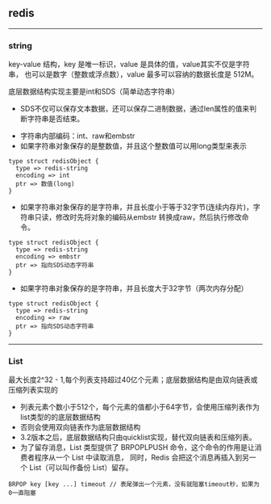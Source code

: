 ## redis

***

### string

key-value 结构，key 是唯一标识，value 是具体的值，value其实不仅是字符串，
也可以是数字（整数或浮点数），value 最多可以容纳的数据长度是 512M。

底层数据结构实现主要是int和SDS（简单动态字符串）

* SDS不仅可以保存文本数据，还可以保存二进制数据，通过len属性的值来判断字符串是否结束。

- 字符串内部编码：int、raw和embstr
- 如果字符串对象保存的是整数值，并且这个整数值可以用long类型来表示

```
type struct redisObject {
  type => redis-string
  encoding => int
  ptr => 数值(long)
}
```

- 如果字符串对象保存的是字符串，并且长度小于等于32字节(连续内存片)，字符串只读，修改时先将对象的编码从embstr
  转换成raw，然后执行修改命令。

```
type struct redisObject {
  type => redis-string
  encoding => embstr
  ptr => 指向SDS动态字符串
}
```

- 如果字符串对象保存的是字符串，并且长度大于32字节（两次内存分配）

```
type struct redisObject {
  type => redis-string
  encoding => raw
  ptr => 指向SDS动态字符串
}
```

***

### List

最大长度2^32 - 1,每个列表支持超过40亿个元素；底层数据结构是由双向链表或压缩列表实现的

* 列表元素个数小于512个，每个元素的值都小于64字节，会使用压缩列表作为list类型的的底层数据结构
* 否则会使用双向链表作为底层数据结构
* 3.2版本之后，底层数据结构只由quicklist实现，替代双向链表和压缩列表。
* 为了留存消息，List 类型提供了 BRPOPLPUSH 命令，这个命令的作用是让消费者程序从一个 List 中读取消息，
  同时，Redis 会把这个消息再插入到另一个 List（可以叫作备份 List）留存。

```
BRPOP key [key ...] timeout // 表尾弹出一个元素，没有就阻塞timeout秒，如果为0一直阻塞
```
